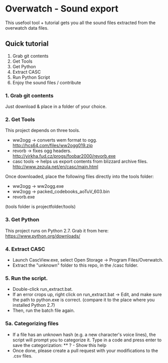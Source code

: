 # Overwatch - Sound export
This usefool tool + tutorial gets you all the sound files extracted from the overwatch data files.

## Quick tutorial
1. Grab git contents
2. Get Tools
3. Get Python
4. Extract CASC
5. Run Python Script
6. Enjoy the sound files / contribute

### 1. Grab git contents
Just download & place in a folder of your choice.

### 2. Get Tools
This project depends on three tools.
* ww2ogg -> converts wem format to ogg. http://hcs64.com/files/ww2ogg019.zip
* revorb -> fixes ogg headers. http://yirkha.fud.cz/progs/foobar2000/revorb.exe
* casc tools -> helps us export contents from blizzard archive files. http://www.zezula.net/en/casc/main.html

Once downloaded, place the following files directly into the tools folder:

* ww2ogg -> ww2ogg.exe
* ww2ogg -> packed_codebooks_aoTuV_603.bin
* revorb.exe

(tools folder is projectfolder/tools)

### 3. Get Python
This project runs on Python 2.7.
Grab it from here: https://www.python.org/downloads/

### 4. Extract CASC
* Launch CascView.exe, select Open Storage -> Program Files/Overwatch.
* Extract the "unknown" folder to this repo, in the /casc folder.

### 5. Run the script.
* Double-click run_extract.bat.
* If an error crops up, right click on run_extract.bat -> Edit, and make sure the path to python.exe is correct. (compare it to the place where you installed Python 2.7)
* Then, run the batch file again.

### 5a. Categorizing files
* If a file has an unknown hash (e.g. a new character's voice lines), the script will prompt you to categorize it. Type in a code and press enter to save the categorization:
** ? - Show this help
* Once done, please create a pull request with your modifications to the .csv files.
